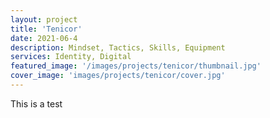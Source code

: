```yaml
---
layout: project
title: 'Tenicor'
date: 2021-06-4
description: Mindset, Tactics, Skills, Equipment
services: Identity, Digital
featured_image: '/images/projects/tenicor/thumbnail.jpg'
cover_image: 'images/projects/tenicor/cover.jpg'
---
```


This is a test